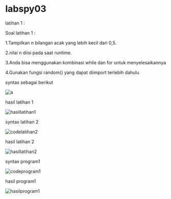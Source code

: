 # labspy03

latihan 1 :

Soal latihan 1 :

1.Tampilkan n bilangan acak yang lebih kecil dari 0,5.

2.nilai n diisi pada saat runtime.

3.Anda bisa menggunakan kombinasi while dan for untuk menyelesaikannya

4.Gunakan fungsi random() yang dapat diimport terlebih dahulu

syntax sebagai berikut

![a](https://user-images.githubusercontent.com/45659243/53075164-125f3b00-351f-11e9-8615-660c6f5bd96a.png)

hasil latihan 1

![hasillatihan1](https://user-images.githubusercontent.com/45659243/53075308-6c600080-351f-11e9-8c42-aa28f4d203ca.png)

syntax latihan 2

![codelatihan2](https://user-images.githubusercontent.com/45659243/53075201-2b67ec00-351f-11e9-9b63-a89e49cdd5f5.png)

hasil latihan 2

![hasillatihan2](https://user-images.githubusercontent.com/45659243/53075209-2f940980-351f-11e9-8962-bbf8b2965c5a.png)

syntax program1

![codeprogram1](https://user-images.githubusercontent.com/45659243/53075229-3e7abc00-351f-11e9-9471-d778e52fd882.png)

hasil program1

![hasilprogram1](https://user-images.githubusercontent.com/45659243/53075185-1f7c2a00-351f-11e9-9b6a-86990ee6e51a.png)








 

